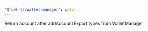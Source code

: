 ```yaml
---
"@fuel-ts/wallet-manager": patch
---
```


Return account after addAccount
Export types from WalletManager
